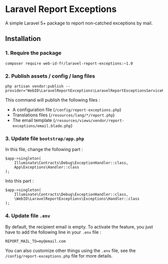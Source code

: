 # Laravel Report Exceptions
A simple Laravel 5+ package to report non-catched exceptions by mail.

## Installation

### 1. Require the package
```
composer require web-id-fr/laravel-report-exceptions:~1.0
```

### 2. Publish assets / config / lang files 
```
php artisan vendor:publish --provider="WebID\LaravelReportExceptions\LaravelReportExceptionsServiceProvider"
```
This command will publish the following files :
 * A configuration file (`/config/report-exceptions.php`)
 * Translations files (`/resources/lang/*/report.php`)
 * The email template (`/resources/views/vendor/report-exceptions/email.blade.php`)
### 3. Update file `bootstrap/app.php`  
In this file, change the following part :
```
$app->singleton(
    Illuminate\Contracts\Debug\ExceptionHandler::class,
    App\Exceptions\Handler::class
);
```
Into this part :
```
$app->singleton(
    Illuminate\Contracts\Debug\ExceptionHandler::class,
    \WebID\LaravelReportExceptions\Exceptions\Handler::class
);
```

### 4. Update file `.env`
By default, the recipient email is empty. To activate the feature, you just have to add the following line in your `.env` file :
```
REPORT_MAIL_TO=my@email.com
```

You can also customize other things using the `.env` file, see the `/config/report-exceptions.php` file for more details.
